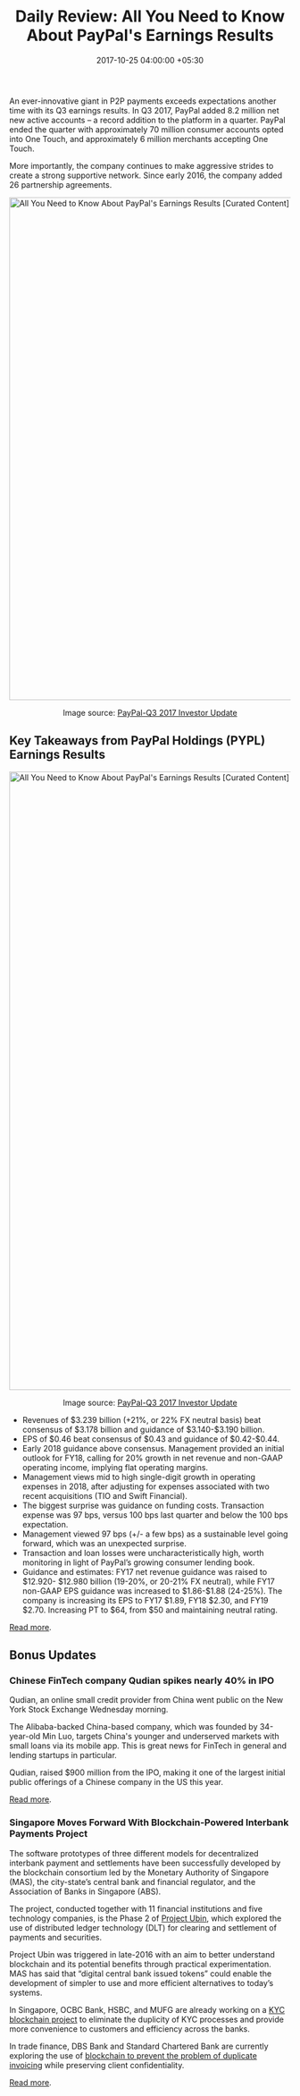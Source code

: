 ﻿---
title: 'Daily Review: All You Need to Know About PayPal''s Earnings Results'
date: 2017-10-25 04:00:00 +05:30
tags:
- Asia
- Europe
- insights
- Paypal
- US
Image: "/uploads/ON-CH578_paypal_M_20171013112043.jpg"
Person: Elena Mesropyan
category:
- Payments
- Fintech
- Insights
Markets:
- Asia
- Europe
- insights
- Paypal
- US
type: post
status: publish
layout: post
---

<p>An ever-innovative giant in P2P payments exceeds expectations another time with its Q3 earnings results. In Q3 2017, PayPal added 8.2 million net new active accounts – a record addition to the platform in a quarter. PayPal ended the quarter with approximately 70 million consumer accounts opted into One Touch, and approximately 6 million merchants accepting One Touch. </p>
<p>More importantly, the company continues to make aggressive strides to create a strong supportive network. Since early 2016, the company added 26 partnership agreements.</p>
<p><img class="aligncenter size-full wp-image-28260" src="https://s3-us-west-2.amazonaws.com/go-medici/uploads/2017/10/pay2.png" alt="All You Need to Know About PayPal's Earnings Results [Curated Content]" width="1600" height="900" /></p>
<p style="text-align: center;">Image source: <a href="http://files.shareholder.com/downloads/AMDA-4BS3R8/5444203697x0x960247/15B1F272-F94C-4743-84BB-A36C509F557C/Investor_Update_Third_Quarter_2017.pdf">PayPal-Q3 2017 Investor Update</a></p>
<h2>Key Takeaways from PayPal Holdings (PYPL) Earnings Results</h2>
<p><img class="aligncenter size-full wp-image-28261" src="https://s3-us-west-2.amazonaws.com/go-medici/uploads/2017/10/pay3.png" alt="All You Need to Know About PayPal's Earnings Results [Curated Content]" width="1600" height="1107" /></p>
<p style="text-align: center;">Image source: <a href="http://files.shareholder.com/downloads/AMDA-4BS3R8/5444203697x0x960247/15B1F272-F94C-4743-84BB-A36C509F557C/Investor_Update_Third_Quarter_2017.pdf">PayPal-Q3 2017 Investor Update</a></p>
<ul>
<li style="font-weight: 400;">Revenues of $3.239 billion (+21%, or 22% FX neutral basis) beat consensus of $3.178 billion and guidance of $3.140-$3.190 billion.</li>
<li style="font-weight: 400;">EPS of $0.46 beat consensus of $0.43 and guidance of $0.42-$0.44.</li>
<li style="font-weight: 400;">Early 2018 guidance above consensus. Management provided an initial outlook for FY18, calling for 20% growth in net revenue and non-GAAP operating income, implying flat operating margins.</li>
<li style="font-weight: 400;">Management views mid to high single-digit growth in operating expenses in 2018, after adjusting for expenses associated with two recent acquisitions (TIO and Swift Financial).</li>
<li style="font-weight: 400;">The biggest surprise was guidance on funding costs. Transaction expense was 97 bps, versus 100 bps last quarter and below the 100 bps expectation.</li>
<li style="font-weight: 400;">Management viewed 97 bps (+/- a few bps) as a sustainable level going forward, which was an unexpected surprise. </li>
<li style="font-weight: 400;">Transaction and loan losses were uncharacteristically high, worth monitoring in light of PayPal’s growing consumer lending book.</li>
<li style="font-weight: 400;">Guidance and estimates: FY17 net revenue guidance was raised to $12.920- $12.980 billion (19-20%, or 20-21% FX neutral), while FY17 non-GAAP EPS guidance was increased to $1.86-$1.88 (24-25%). The company is increasing its EPS to FY17 $1.89, FY18 $2.30, and FY19 $2.70. Increasing PT to $64, from $50 and maintaining neutral rating.</li>
</ul>
<p><a href="http://files.shareholder.com/downloads/AMDA-4BS3R8/5444203697x0x960247/15B1F272-F94C-4743-84BB-A36C509F557C/Investor_Update_Third_Quarter_2017.pdf">Read more</a>. </p>
<h2>Bonus Updates</h2>
<h3>Chinese FinTech company Qudian spikes nearly 40% in IPO</h3>
<p>Qudian, an online small credit provider from China went public on the New York Stock Exchange Wednesday morning. </p>
<p>The Alibaba-backed China-based company, which was founded by 34-year-old Min Luo, targets China's younger and underserved markets with small loans via its mobile app. This is great news for FinTech in general and lending startups in particular. </p>
<p>Qudian, raised $900 million from the IPO, making it one of the largest initial public offerings of a Chinese company in the US this year.</p>
<p><a href="https://www.cnbc.com/2017/10/18/qudian-spikes-more-than-40-percent-in-ipo.html">Read more</a>. </p>
<h3>Singapore Moves Forward With Blockchain-Powered Interbank Payments Project</h3>
<p>The software prototypes of three different models for decentralized interbank payment and settlements have been successfully developed by the blockchain consortium led by the Monetary Authority of Singapore (MAS), the city-state’s central bank and financial regulator, and the Association of Banks in Singapore (ABS).</p>
<p>The project, conducted together with 11 financial institutions and five technology companies, is the Phase 2 of <a href="https://coinjournal.net/singapore-central-bank-uses-ethereum-digitalize-national-currency/">Project Ubin</a>, which explored the use of distributed ledger technology (DLT) for clearing and settlement of payments and securities.</p>
<p>Project Ubin was triggered in late-2016 with an aim to better understand blockchain and its potential benefits through practical experimentation. MAS has said that “digital central bank issued tokens” could enable the development of simpler to use and more efficient alternatives to today’s systems.</p>
<p>In Singapore, OCBC Bank, HSBC, and MUFG are already working on a <a href="https://www.ocbc.com/assets/pdf/media/2017/october/media%20release%20-%20ocbc%20hsbc%20and%20mufg%20together%20with%20imda%20complete%20proof%20of%20concept%20on%20aseans%20first%20industry%20kyc%20blockchain_web.pdf">KYC blockchain project</a> to eliminate the duplicity of KYC processes and provide more convenience to customers and efficiency across the banks.</p>
<p>In trade finance, DBS Bank and Standard Chartered Bank are currently exploring the use of <a href="https://www.bloomberg.com/news/articles/2016-05-22/stanchart-dbs-s-trade-finance-distributed-ledger-how-it-works">blockchain to prevent the problem of duplicate invoicing</a> while preserving client confidentiality.</p>
<p><a href="https://coinjournal-net.cdn.ampproject.org/c/s/coinjournal.net/singapore-blockchain-interbank-payments-project-ubin/amp/">Read more</a>.</p>
